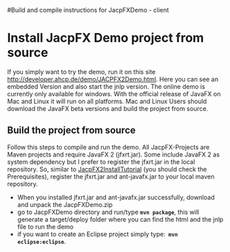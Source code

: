 #Build and compile instructions for JacpFXDemo - client

# Install JacpFX Demo project from source #

If you simply want to try the demo, run it on this site  http://developer.ahcp.de/demo/JACPFX2Demo.html. Here you can see an embedded Version and also start the jnlp version. The online demo is currently only available for windows. With the official release of JavaFX on Mac and Linux it will run on all platforms. Mac and Linux Users should download the JavaFX beta versions and build the project from source.

## Build the project from source ##
Follow this steps to compile and run the demo. All JacpFX-Projects are Maven projects and require JavaFX 2 (jfxrt.jar). Some include JavaFX 2 as system dependency but I prefer to register the jfxrt.jar in the local repository. So, similar to [JacpFX2InstallTutorial](JacpFX2InstallTutorial.md) (you should check the Prerequisites), register the jfxrt.jar and ant-javafx.jar to your local maven repository.

  * When you installed jfxrt.jar and ant-javafx.jar successfully, download and unpack the JacpFXDemo.zip
  * go to JacpFXDemo directory and run/type **`mvn package`**, this will generate a target/deploy folder where you can find the html and the jnlp file to run the demo
  * if you want to create an Eclipse project simply type:**` mvn eclipse:eclipse`**.